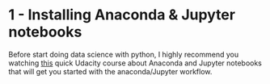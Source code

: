 # 1 - Installing Anaconda & Jupyter notebooks
Before start doing data science with python, I highly recommend you watching [this](https://classroom.udacity.com/courses/ud1111) quick Udacity course about Anaconda and Jupyter notebooks that will get you started with the anaconda/Jupyter workflow.
